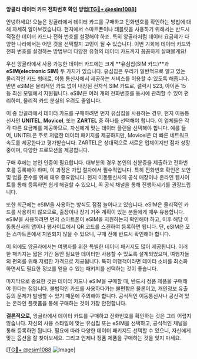 **앙골라 데이터 카드 전화번호 확인 방법[[TG💪+ @esim1088](https://t.me/s/esim1088)]**

안녕하세요! 오늘은 앙골라에서 데이터 카드를 구매하고 전화번호를 확인하는 방법에 대해 자세히 알아보겠습니다. 현지에서 스마트폰이나 태블릿을 사용하기 위해서는 반드시 적절한 데이터 카드나 전화 번호를 설정해야 하죠. 특히 앙골라처럼 데이터 요금제가 다양한 나라에서는 어떤 것을 선택할지 고민이 될 수 있습니다. 이번 기회에 데이터 카드와 전화 번호를 설정하는 방법부터 다양한 유형의 데이터 카드까지 꼼꼼하게 살펴볼게요!

우선 앙골라에서 사용 가능한 데이터 카드에는 크게 **유심칩(SIM 카드)**과 **eSIM(electronic SIM)** 두 가지가 있습니다. 유심칩은 우리가 일반적으로 알고 있는 물리적인 카드 형태로, 이동 통신사에서 제공하는 서비스를 이용할 수 있도록 해줍니다. 반면 eSIM은 물리적인 카드 없이 내장된 전자식 SIM 카드로, 갤럭시 S23, 아이폰 15 등 최신 모델에서 지원됩니다. eSIM은 여러 개의 전화번호를 동시에 관리할 수 있어 편리하며, 물리적 카드 분실의 우려도 줄입니다.

이 중 앙골라에서 데이터 카드를 구매하려면 먼저 유심칩을 사용하는 경우, 현지 이동통신사인 **UNITEL**, **Movicel**, 또는 **ZARTEL** 중 하나를 선택해야 합니다. 이 업체들은 각각 다른 요금제를 제공하므로, 자신에게 맞는 데이터 플랜을 선택해야 합니다. 예를 들어, UNITEL은 주로 저렴한 데이터 패키지를 제공하지만, Movicel은 더 빠른 네트워크 속도를 제공한다고 평가받습니다. ZARTEL은 상대적으로 새로운 업체이지만 점차 성장 중이며, 다양한 프로모션을 제공합니다.

구매 후에는 본인 인증이 필요합니다. 대부분의 경우 본인의 신분증을 제출하고 전화번호를 등록해야 하며, 이 과정은 가입 절차에서 필수적입니다. 특히 전화번호 확인은 보안 및 법률 준수를 위해 매우 중요합니다. 현지 이동통신사의 공식 매장이나 온라인 웹사이트를 통해 등록하면 쉽게 해결할 수 있으니, 꼭 공식 채널을 통해 진행하시기를 권장드립니다.

또한 최근에는 eSIM을 사용하는 방식도 점점 늘어나고 있습니다. eSIM은 물리적인 카드를 사용하지 않으므로, 출장이나 장기 거주 계획이 있는 분들에게 매우 유용합니다. eSIM을 사용하려면 먼저 스마트폰이 eSIM을 지원하는지 확인해야 하고, 이후 해당 이동통신사의 앱이나 웹사이트에서 QR 코드를 스캔하여 등록하면 됩니다. 단, eSIM은 모든 스마트폰에서 지원되지 않을 수 있으니, 구매 전에 반드시 확인해야 합니다.

이 외에도 앙골라에서는 여행자를 위한 특별한 데이터 패키지도 많이 제공됩니다. 이러한 패키지는 짧은 기간 동안 필요한 데이터만 사용할 수 있도록 설계되었으며, 여행자들의 편의를 위해 저렴한 가격으로 제공됩니다. 특히 여행객이라면 데이터 소비를 최소화하면서도 필요한 정보를 얻을 수 있는 패키지를 선택하는 것이 좋습니다.

마지막으로 중요한 것은 데이터 카드나 eSIM을 구매할 때, 반드시 정품 제품을 구매해야 한다는 점입니다. 불법적인 카드를 사용하다가는 불편함은 물론이고, 개인정보 유출 등의 문제가 발생할 수 있기 때문에 주의해야 합니다. 공식적인 이동통신사나 공신력 있는 온라인 플랫폼을 통해 구매하는 것이 가장 안전합니다.

**결론적으로,** 앙골라에서 데이터 카드를 구매하고 전화번호를 확인하는 것은 그리 어렵지 않습니다. 자신의 사용 스타일에 맞는 유심칩 또는 eSIM을 선택하고, 공식적인 채널을 통해 등록하면 됩니다. 필요에 따라 다양한 데이터 패키지도 선택할 수 있으니, 자신에게 맞는 옵션을 잘 찾아보세요. 그리고 언제나 정품 제품을 구매하는 것을 잊지 마세요.

[[TG💪+ @esim1088](https://t.me/s/esim1088) ![Image](https://i.postimg.cc/Y0z9fWf4/image.png)]